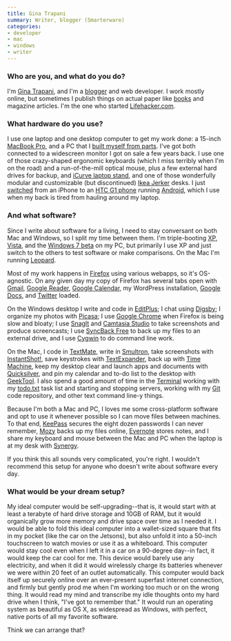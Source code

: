 ```yaml
---
title: Gina Trapani
summary: Writer, blogger (Smarterware)
categories:
- developer
- mac
- windows
- writer
---
```


### Who are you, and what do you do?

I'm [Gina Trapani](http://ginatrapani.org "Gina's own site."), and I'm a [blogger](http://smarterware.org "Smart software.") and web developer. I work mostly online, but sometimes I publish things on actual paper like [books](http://lifehackerbook.com "The Lifehacker book.") and magazine articles. I'm the one who started [Lifehacker.com](http://lifehacker.com "Lifehacker.").

### What hardware do you use?

I use one laptop and one desktop computer to get my work done: a 15-inch [MacBook Pro][macbook-pro], and a PC that I [built myself from parts](http://lifehacker.com/5151369/the-first+timers-guide-to-building-a-computer-from-scratch "Lifehacker article on building a PC from scratch."). I've got both connected to a widescreen monitor I got on sale a few years back. I use one of those crazy-shaped ergonomic keyboards (which I miss terribly when I'm on the road) and a run-of-the-mill optical mouse, plus a few external hard drives for backup, and [iCurve laptop stand][icurve], and one of those wonderfully modular and customizable (but discontinued) [Ikea Jerker][jerker] desks. I just [switched](http://smarterware.org/184/why-i-switched-to-android-from-the-iphone "Why Gina switched to an Android.") from an iPhone to an [HTC G1 phone][g1] running [Android][], which I use when my back is tired from hauling around my laptop.

### And what software?

Since I write about software for a living, I need to stay conversant on both Mac and Windows, so I split my time between them. I'm triple-booting [XP][windows-xp], [Vista][windows-vista], and the [Windows 7 beta][windows-7] on my PC, but primarily I use XP and just switch to the others to test software or make comparisons. On the Mac I'm running [Leopard][macos].

Most of my work happens in [Firefox][] using various webapps, so it's OS-agnostic. On any given day my copy of Firefox has several tabs open with [Gmail][], [Google Reader][google-reader], [Google Calendar][google-calendar], my WordPress installation, [Google Docs][google-docs], and [Twitter][] loaded. 

On the Windows desktop I write and code in [EditPlus][editplus]; I chat using [Digsby][]; I organize my photos with [Picasa][]; I use [Google Chrome][chrome] when Firefox is being slow and bloaty; I use [SnagIt][] and [Camtasia Studio][camtasia] to take screenshots and produce screencasts; I use [SyncBack Free][syncback] to back up my files to an external drive, and I use [Cygwin][] to do command line work.

On the Mac, I code in [TextMate][], write in [Smultron][], take screenshots with [InstantShot!][instantshot], save keystrokes with [TextExpander][], back up with [Time Machine][time-machine], keep my desktop clear and launch apps and documents with [Quicksilver][], and pin my calendar and to-do list to the desktop with [GeekTool][]. I also spend a good amount of time in the [Terminal][] working with my [todo.txt][todo.sh] task list and starting and stopping servers, working with my [Git][] code repository, and other text command line-y things.

Because I'm both a Mac and PC, I loves me some cross-platform software and opt to use it whenever possible so I can move files between machines. To that end, [KeePass][] secures the eight dozen passwords I can never remember, [Mozy][] backs up my files online, [Evernote][] stores notes, and I share my keyboard and mouse between the Mac and PC when the laptop is at my desk with [Synergy][].

If you think this all sounds very complicated, you're right. I wouldn't recommend this setup for anyone who doesn't write about software every day.

### What would be your dream setup?

My ideal computer would be self-upgrading--that is, it would start with at least a terabyte of hard drive storage and 10GB of RAM, but it would organically grow more memory and drive space over time as I needed it. I would be able to fold this ideal computer into a wallet-sized square that fits in my pocket (like the car on the Jetsons), but also unfold it into a 50-inch touchscreen to watch movies or use it as a whiteboard. This computer would stay cool even when I left it in a car on a 90-degree day--in fact, it would keep the car cool for me. This device would barely use any electricity, and when it did it would wirelessly charge its batteries whenever we were within 20 feet of an outlet automatically. This computer would back itself up securely online over an ever-present superfast internet connection, and firmly but gently prod me when I'm working too much or on the wrong thing. It would read my mind and transcribe my idle thoughts onto my hard drive when I think, "I've got to remember that." It would run an operating system as beautiful as OS X, as widespread as Windows, with perfect, native ports of all my favorite software. 

Think we can arrange that?

[g1]: https://en.wikipedia.org/wiki/HTC_Dream "An Android smartphone."
[icurve]: https://www.amazon.com/Griffin-Technology-iCurve-Laptop-Stand/dp/B00007L6IA "A laptop stand."
[jerker]: https://adam.pra.to/content/jerker/ "A work desk."
[macbook-pro]: https://www.apple.com/macbook-pro/ "A laptop."
[android]: https://developers.google.com/android/?csw=1 "A mobile phone platform."
[camtasia]: https://www.techsmith.com/camtasia.html "Screencasting software."
[chrome]: https://www.google.com/intl/en/chrome/browser/ "A WebKit-based browser, where each tab runs in its own thread."
[cygwin]: http://www.cygwin.com/ "A Linux-like environment for Windows."
[digsby]: https://www.pcworld.com/article/232514/digsby.html "An IM, email and social network client."
[editplus]: https://www.editplus.com/ "A text editor for Windows."
[evernote]: https://evernote.com/ "Online software for capturing notes."
[firefox]: https://www.mozilla.org/en-US/firefox/new/ "A cross-platform open-source web browser."
[geektool]: http://projects.tynsoe.org/en/geektool/ "A Mac prefpane to show logs, scripts or images right on the desktop."
[git]: https://git-scm.com/ "A version control system."
[gmail]: https://mail.google.com/mail/ "Web-based email."
[google-calendar]: https://en.wikipedia.org/wiki/Google_Calendar "A web-based calendar client."
[google-docs]: https://en.wikipedia.org/wiki/Google_Docs "A web-based office suite."
[google-reader]: https://en.wikipedia.org/wiki/Google_Reader "A web-based feed reader."
[instantshot]: https://www.macupdate.com/app/mac/23605/instantshot "Screen capture software for the Mac."
[keepass]: https://keepass.info/ "A free, open source password manager."
[macos]: https://en.wikipedia.org/wiki/MacOS "An operating system for Mac hardware."
[mozy]: https://mozy.com/ "An online backup solution."
[picasa]: http://picasa.google.com/ "A photo client and web service."
[quicksilver]: https://qsapp.com/ "A data manipulator and launcher for the Mac."
[smultron]: https://www.peterborgapps.com/smultron/ "A text editor for the Mac."
[snagit]: https://www.techsmith.com/snagit.html "Screen capturing software."
[syncback]: https://www.2brightsparks.com/freeware/freeware-hub.html "Free backup software."
[synergy]: https://symless.com/ "Software to share a single keyboard and mouse between multiple computers."
[terminal]: https://en.wikipedia.org/wiki/Terminal_(OS_X) "A console application included with Mac OS X."
[textexpander]: https://smilesoftware.com/textexpander "A Mac app for adding custom abbreviations for often-used text."
[textmate]: https://macromates.com/ "A text editor for the Mac."
[time-machine]: https://en.wikipedia.org/wiki/Time_Machine_(Mac_OS) "Backup software for the masses, included with Mac OS X 10.5."
[todo.sh]: http://ginatrapani.github.io/todo.txt-cli/ "A command-line interface for your todo.txt file."
[twitter]: https://twitter.com/ "An online micro-blogging platform."
[windows-7]: https://en.wikipedia.org/wiki/Windows_7 "An operating system."
[windows-vista]: https://en.wikipedia.org/wiki/Windows_Vista "A desktop operating system."
[windows-xp]: https://en.wikipedia.org/wiki/Windows_XP "An operating system for x86 computers."
